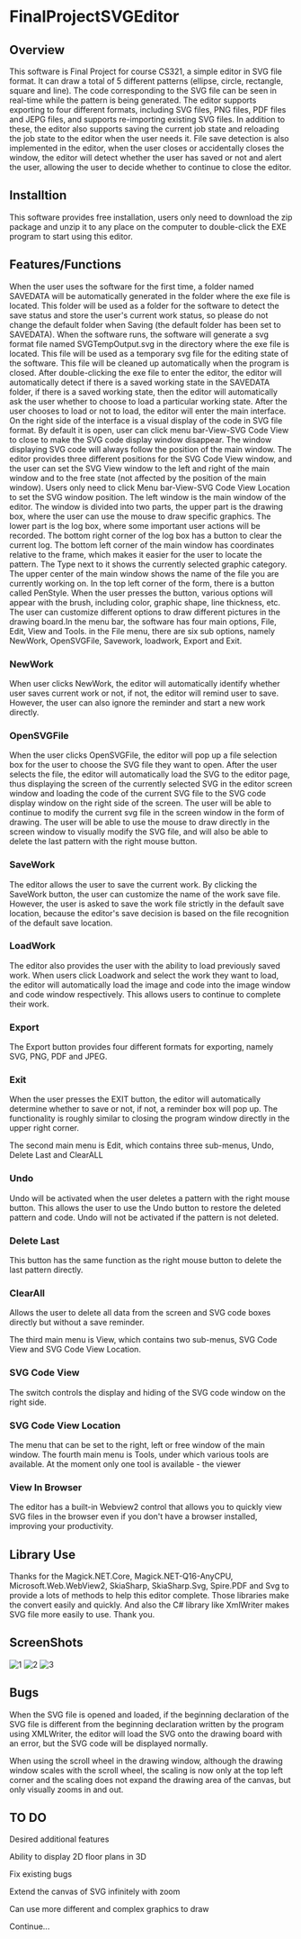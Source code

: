 # FinalProjectSVGEditor
## Overview
This software is Final Project for course CS321, a simple editor in SVG file format. It can draw a total of 5 different patterns (ellipse, circle, rectangle, square and line). The code corresponding to the SVG file can be seen in real-time while the pattern is being generated. The editor supports exporting to four different formats, including SVG files, PNG files, PDF files and JEPG files, and supports re-importing existing SVG files. In addition to these, the editor also supports saving the current job state and reloading the job state to the editor when the user needs it. File save detection is also implemented in the editor, when the user closes or accidentally closes the window, the editor will detect whether the user has saved or not and alert the user, allowing the user to decide whether to continue to close the editor.

## Installtion
This software provides free installation, users only need to download the zip package and unzip it to any place on the computer to double-click the EXE program to start using this editor.

## Features/Functions
When the user uses the software for the first time, a folder named SAVEDATA will be automatically generated in the folder where the exe file is located. This folder will be used as a folder for the software to detect the save status and store the user's current work status, so please do not change the default folder when Saving (the default folder has been set to SAVEDATA). When the software runs, the software will generate a svg format file named SVGTempOutput.svg in the directory where the exe file is located. This file will be used as a temporary svg file for the editing state of the software. This file will be cleaned up automatically when the program is closed. After double-clicking the exe file to enter the editor, the editor will automatically detect if there is a saved working state in the SAVEDATA folder, if there is a saved working state, then the editor will automatically ask the user whether to choose to load a particular working state. After the user chooses to load or not to load, the editor will enter the main interface. On the right side of the interface is a visual display of the code in SVG file format. By default it is open, user can click menu bar-View-SVG Code View to close to make the SVG code display window disappear. The window displaying SVG code will always follow the position of the main window. The editor provides three different positions for the SVG Code View window, and the user can set the SVG View window to the left and right of the main window and to the free state (not affected by the position of the main window). Users only need to click Menu bar-View-SVG Code View Location to set the SVG window position. The left window is the main window of the editor. The window is divided into two parts, the upper part is the drawing box, where the user can use the mouse to draw specific graphics. The lower part is the log box, where some important user actions will be recorded. The bottom right corner of the log box has a button to clear the current log. The bottom left corner of the main window has coordinates relative to the frame, which makes it easier for the user to locate the pattern. The Type next to it shows the currently selected graphic category. The upper center of the main window shows the name of the file you are currently working on. In the top left corner of the form, there is a button called PenStyle. When the user presses the button, various options will appear with the brush, including color, graphic shape, line thickness, etc. The user can customize different options to draw different pictures in the drawing board.In the menu bar, the software has four main options, File, Edit, View and Tools. in the File menu, there are six sub options, namely NewWork, OpenSVGFile, Savework, loadwork, Export and Exit.

### NewWork
When user clicks NewWork, the editor will automatically identify whether user saves current work or not, if not, the editor will remind user to save. However, the user can also ignore the reminder and start a new work directly.
### OpenSVGFile
When the user clicks OpenSVGFile, the editor will pop up a file selection box for the user to choose the SVG file they want to open. After the user selects the file, the editor will automatically load the SVG to the editor page, thus displaying the screen of the currently selected SVG in the editor screen window and loading the code of the current SVG file to the SVG code display window on the right side of the screen. The user will be able to continue to modify the current svg file in the screen window in the form of drawing. The user will be able to use the mouse to draw directly in the screen window to visually modify the SVG file, and will also be able to delete the last pattern with the right mouse button.
### SaveWork
The editor allows the user to save the current work. By clicking the SaveWork button, the user can customize the name of the work save file. However, the user is asked to save the work file strictly in the default save location, because the editor's save decision is based on the file recognition of the default save location.
### LoadWork
The editor also provides the user with the ability to load previously saved work. When users click Loadwork and select the work they want to load, the editor will automatically load the image and code into the image window and code window respectively. This allows users to continue to complete their work.
### Export
The Export button provides four different formats for exporting, namely SVG, PNG, PDF and JPEG.
### Exit
When the user presses the EXIT button, the editor will automatically determine whether to save or not, if not, a reminder box will pop up. The functionality is roughly similar to closing the program window directly in the upper right corner.

The second main menu is Edit, which contains three sub-menus, Undo, Delete Last and ClearALL

### Undo
Undo will be activated when the user deletes a pattern with the right mouse button. This allows the user to use the Undo
button to restore the deleted pattern and code. Undo will not be activated if the pattern is not deleted.
### Delete Last
This button has the same function as the right mouse button to delete the last pattern directly.
### ClearAll
Allows the user to delete all data from the screen and SVG code boxes directly but without a save reminder.

The third main menu is View, which contains two sub-menus, SVG Code View and SVG Code View Location.
### SVG Code View
The switch controls the display and hiding of the SVG code window on the right side.
### SVG Code View Location
The menu that can be set to the right, left or free window of the main window.
The fourth main menu is Tools, under which various tools are available. At the moment only one tool is available - the viewer
### View In Browser
The editor has a built-in Webview2 control that allows you to quickly view SVG files in the browser even if you don't have a browser installed, improving your productivity.
## Library Use
Thanks for the Magick.NET.Core, Magick.NET-Q16-AnyCPU, Microsoft.Web.WebView2, SkiaSharp, SkiaSharp.Svg, Spire.PDF and Svg to provide a lots of methods to help this editor complete. Those libraries make the convert easily and quickly. And also the C# library like XmlWriter makes SVG file more easily to use. Thank you.
## ScreenShots
![1](https://user-images.githubusercontent.com/96554893/234685395-e3ddf51a-423c-4441-ba9f-952e6e2b56f6.png)
![2](https://user-images.githubusercontent.com/96554893/234685412-ab904fb6-a01b-465d-a3fd-80b5afa9930a.png)
![3](https://user-images.githubusercontent.com/96554893/234685421-d2d10553-0019-4cc9-98f2-2f64ffce1577.png)
## Bugs
When the SVG file is opened and loaded, if the beginning declaration of the SVG file is different from the beginning declaration written by the program using XMLWriter, the editor will load the SVG onto the drawing board with an error, but the SVG code will be displayed normally.

When using the scroll wheel in the drawing window, although the drawing window scales with the scroll wheel, the scaling is now only at the top left corner and the scaling does not expand the drawing area of the canvas, but only visually zooms in and out.
## TO DO
Desired additional features

Ability to display 2D floor plans in 3D

Fix existing bugs

Extend the canvas of SVG infinitely with zoom

Can use more different and complex graphics to draw

Continue...
